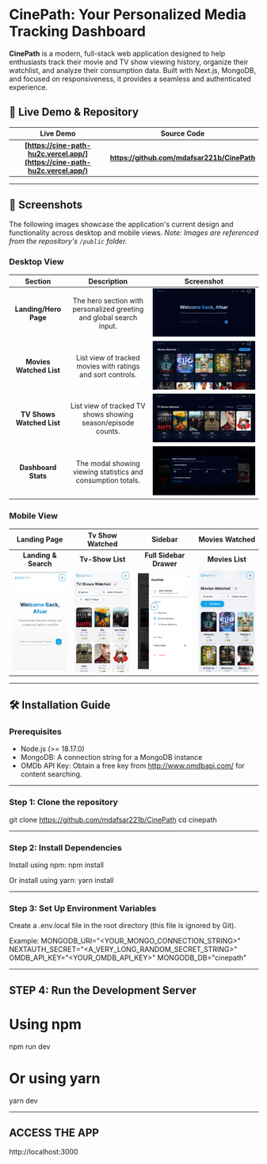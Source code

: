 # CinePath: Your Personalized Media Tracking Dashboard

**CinePath** is a modern, full-stack web application designed to help enthusiasts track their movie and TV show viewing history, organize their watchlist, and analyze their consumption data. Built with Next.js, MongoDB, and focused on responsiveness, it provides a seamless and authenticated experience.

## 🚀 Live Demo & Repository

| Live Demo | Source Code |
| :---: | :---: |
| **[https://cine-path-hu2c.vercel.app/](https://cine-path-hu2c.vercel.app/)** | **https://github.com/mdafsar221b/CinePath** |

***

## 📸 Screenshots

The following images showcase the application's current design and functionality across desktop and mobile views. *Note: Images are referenced from the repository's `/public` folder.*

### Desktop View
| Section | Description | Screenshot |
| :---: | :---: | :---: |
| **Landing/Hero Page** | The hero section with personalized greeting and global search input. | ![Desktop Landing Page](public/Screenshot%202025-10-01%20004639.png) |
| **Movies Watched List** | List view of tracked movies with ratings and sort controls. | ![Desktop Movies Watched List](public/Screenshot%202025-10-01%20004655.png) |
| **TV Shows Watched List** | List view of tracked TV shows showing season/episode counts. | ![Desktop TV Shows Watched List](public/Screenshot%202025-10-01%20004817.png) |
| **Dashboard Stats** | The modal showing viewing statistics and consumption totals. | ![Desktop Dashboard Statistics](public/Screenshot%202025-10-01%20004837.png) |

### Mobile View
| Landing Page | Tv Show Watched | Sidebar | Movies Watched |
| :---: | :---: | :---: | :---: |
| **Landing & Search** | **Tv-Show List** | **Full Sidebar Drawer** | **Movies List** |
| ![Mobile Landing Page](public/Screenshot%202025-10-01%20004904.png) | ![Mobile Movies Watched List](public/Screenshot%202025-10-01%20005004.png) | ![Mobile TV Shows Watched List](public/Screenshot%202025-10-01%20005038.png) | ![Mobile Sidebar Menu](public/Screenshot%202025-10-01%20004952.png) |

***
## 🛠️ Installation Guide

### Prerequisites
- Node.js (>= 18.17.0)
- MongoDB: A connection string for a MongoDB instance
- OMDb API Key: Obtain a free key from http://www.omdbapi.com/ for content searching.

---

### Step 1: Clone the repository
git clone https://github.com/mdafsar221b/CinePath
cd cinepath

---

### Step 2: Install Dependencies
Install using npm:
npm install

Or install using yarn:
yarn install

---

### Step 3: Set Up Environment Variables
Create a .env.local file in the root directory (this file is ignored by Git).

Example:
MONGODB_URI="<YOUR_MONGO_CONNECTION_STRING>"
NEXTAUTH_SECRET="<A_VERY_LONG_RANDOM_SECRET_STRING>"
OMDB_API_KEY="<YOUR_OMDB_API_KEY>"
MONGODB_DB="cinepath"

----------------------------------------------------
STEP 4: Run the Development Server
----------------------------------------------------
# Using npm
npm run dev

# Or using yarn
yarn dev

----------------------------------------------------
ACCESS THE APP
----------------------------------------------------
http://localhost:3000

